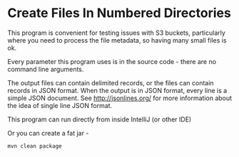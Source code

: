 # Create Files In Numbered Directories

This program is convenient for testing issues with S3 buckets, particularly where you need to process the file metadata, so having many small files is ok. 

Every parameter this program uses is in the source code - there are no command line arguments. 

The output files can contain delimited records, or the files can contain records in JSON format.  When the output is in JSON format, every line is a simple JSON document. See http://jsonlines.org/ for more information about the idea of single line JSON format.

This program can run directly from inside IntelliJ (or other IDE) 

Or you can create a fat jar - 

```
mvn clean package
```